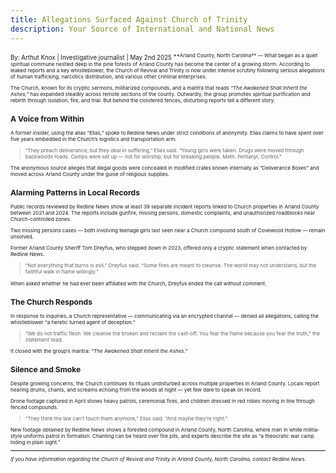```yaml
---
title: Allegations Surfaced Against Church of Trinity
description: Your Source of International and National News
---
```


<article>
  <sub>
    <sup>By: Arthut Knox | Investigative journalist | May 2nd 2025 <sup>
    **Arland County, North Carolina** — What began as a quiet spiritual commune nestled deep in the pine forests of Arland County has become the center of a growing storm. According to leaked reports and a key whistleblower, the Church of Revival and Trinity is now under intense scrutiny following serious allegations of human trafficking, narcotics distribution, and various other criminal enterprises.

The Church, known for its cryptic sermons, militarized compounds, and a mantra that reads *“The Awakened Shall Inherit the Ashes,”* has expanded steadily across remote sections of the county. Outwardly, the group promotes spiritual purification and rebirth through isolation, fire, and trial. But behind the cloistered fences, disturbing reports tell a different story.

## A Voice from Within

A former insider, using the alias “Elias,” spoke to Redline News under strict conditions of anonymity. Elias claims to have spent over five years embedded in the Church’s logistics and transportation arm.

> “They preach deliverance, but they deal in suffering,” Elias said. “Young girls were taken. Drugs were moved through backwoods roads. Camps were set up — not for worship, but for breaking people. Meth. Fentanyl. Control.”

The anonymous source alleges that illegal goods were concealed in modified crates known internally as “Deliverance Boxes” and moved across Arland County under the guise of religious supplies.

## Alarming Patterns in Local Records

Public records reviewed by Redline News show at least 39 separate incident reports linked to Church properties in Arland County between 2021 and 2024. The reports include gunfire, missing persons, domestic complaints, and unauthorized roadblocks near Church-controlled zones.

Two missing persons cases — both involving teenage girls last seen near a Church compound south of Covewood Hollow — remain unsolved.

Former Arland County Sheriff Tom Dreyfus, who stepped down in 2023, offered only a cryptic statement when contacted by Redline News.

> “Not everything that burns is evil,” Dreyfus said. “Some fires are meant to cleanse. The world may not understand, but the faithful walk in flame willingly.”

When asked whether he had ever been affiliated with the Church, Dreyfus ended the call without comment.

## The Church Responds

In response to inquiries, a Church representative — communicating via an encrypted channel — denied all allegations, calling the whistleblower “a heretic turned agent of deception.”

> “We do not traffic flesh. We cleanse the broken and reclaim the cast-off. You fear the flame because you fear the truth,” the statement read.

It closed with the group’s mantra: *“The Awakened Shall Inherit the Ashes.”*

## Silence and Smoke

Despite growing concerns, the Church continues its rituals undisturbed across multiple properties in Arland County. Locals report hearing drums, chants, and screams echoing from the woods at night — yet few dare to speak on record.

Drone footage captured in April shows heavy patrols, ceremonial fires, and children dressed in red robes moving in line through fenced compounds.

> “They think the law can’t touch them anymore,” Elias said. “And maybe they’re right.”

New footage obtained by Redline News shows a forested compound in Arland County, North Carolina, where men in white militia-style uniforms patrol in formation. Chanting can be heard over fire pits, and experts describe the site as “a theocratic war camp hiding in plain sight.”

---

*If you have information regarding the Church of Revival and Trinity in Arland County, North Carolina, contact Redline News.*